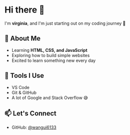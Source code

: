 # Hi there 👋

I'm **virginia**, and I'm just starting out on my coding journey 🚀  

## 🌱 About Me
- Learning **HTML, CSS, and JavaScript**
- Exploring how to build simple websites
- Excited to learn something new every day

## 🔧 Tools I Use
- VS Code  
- Git & GitHub  
- A lot of Google and Stack Overflow 😅  

## 📫 Let's Connect
- GitHub: [@wangui6133](https://github.com/wangui6133)
